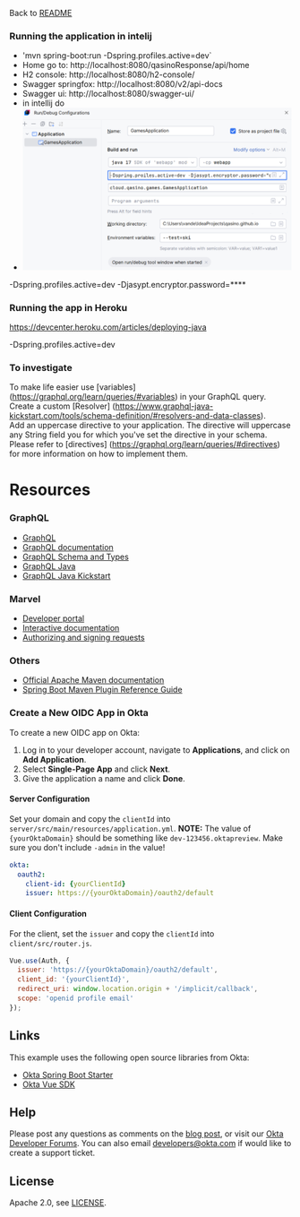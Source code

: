 Back to [README](README.md)

### Running the application in intelij
- 'mvn spring-boot:run -Dspring.profiles.active=dev`
- Home go to: http://localhost:8080/qasinoResponse/api/home
- H2 console: http://localhost:8080/h2-console/
- Swagger springfox: http://localhost:8080/v2/api-docs
- Swagger ui: http://localhost:8080/swagger-ui/
- in intellij do
- ![Intelij](Running-the-app.png)

-Dspring.profiles.active=dev
-Djasypt.encryptor.password=****

### Running the app in Heroku
  https://devcenter.heroku.com/articles/deploying-java

  -Dspring.profiles.active=dev


### To investigate
To make life easier use [variables] (https://graphql.org/learn/queries/#variables) in your GraphQL query.
Create a custom [Resolver] (https://www.graphql-java-kickstart.com/tools/schema-definition/#resolvers-and-data-classes).   
Add an uppercase directive to your application. The directive will uppercase any
String field you for which you've set the directive in your schema.
Please refer to [directives] (https://graphql.org/learn/queries/#directives) for more information on how
to implement them.

# Resources
### GraphQL
* [GraphQL](https://graphql.org/)
* [GraphQL documentation](https://graphql.org/learn/)
* [GraphQL Schema and Types](https://graphql.org/learn/schema/)
* [GraphQL Java](https://www.graphql-java.com/tutorials/getting-started-with-spring-boot/)
* [GraphQL Java Kickstart](https://www.graphql-java-kickstart.com/)

### Marvel
* [Developer portal](https://developer.marvel.com)
* [Interactive documentation](https://developer.marvel.com/docs)
* [Authorizing and signing requests](https://developer.marvel.com/documentation/authorization)

### Others
* [Official Apache Maven documentation](https://maven.apache.org/guides/index.html)
* [Spring Boot Maven Plugin Reference Guide](https://docs.spring.io/spring-boot/docs/2.2.1.RELEASE/maven-plugin/)

### Create a New OIDC App in Okta

To create a new OIDC app on Okta:
1. Log in to your developer account, navigate to **Applications**, and click on **Add Application**.
3. Select **Single-Page App** and click **Next**.
4. Give the application a name and click **Done**.

#### Server Configuration
Set your domain and copy the `clientId` into `server/src/main/resources/application.yml`.
**NOTE:** The value of `{yourOktaDomain}` should be something like `dev-123456.oktapreview`. Make sure you don't include `-admin` in the value!

```yaml
okta:
  oauth2:
    client-id: {yourClientId}
    issuer: https://{yourOktaDomain}/oauth2/default
```

#### Client Configuration
For the client, set the `issuer` and copy the `clientId` into `client/src/router.js`.

```js
Vue.use(Auth, {  
  issuer: 'https://{yourOktaDomain}/oauth2/default',  
  client_id: '{yourClientId}',  
  redirect_uri: window.location.origin + '/implicit/callback',  
  scope: 'openid profile email'  
});
```

## Links

This example uses the following open source libraries from Okta:

* [Okta Spring Boot Starter](https://github.com/okta/okta-spring-boot)
* [Okta Vue SDK](https://github.com/okta/okta-oidc-js/tree/master/packages/okta-vue)

## Help

Please post any questions as comments on the [blog post](https://developer.okta.com/blog/2018/11/20/build-crud-spring-and-vue), or visit our [Okta Developer Forums](https://devforum.okta.com/). You can also email developers@okta.com if would like to create a support ticket.

## License

Apache 2.0, see [LICENSE](LICENSE).